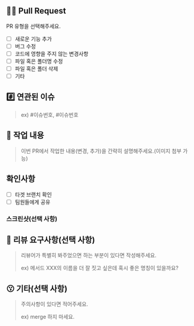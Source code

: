 ## 🧑‍💻 Pull Request
PR 유형을 선택해주세요.
- [ ] 새로운 기능 추가
- [ ] 버그 수정
- [ ] 코드에 영향을 주지 않는 변경사항
- [ ] 파일 혹은 폴더명 수정
- [ ] 파일 혹은 폴더 삭제
- [ ] 기타

## #️⃣ 연관된 이슈

> ex) #이슈번호, #이슈번호

## 📝 작업 내용

> 이번 PR에서 작업한 내용(변경, 추가)을 간략히 설명해주세요.(이미지 첨부 가능)

## 확인사항
- [ ] 타겟 브랜치 확인
- [ ] 팀원들에게 공유

### 스크린샷(선택 사항)

## 💬 리뷰 요구사항(선택 사항)

> 리뷰어가 특별히 봐주었으면 하는 부분이 있다면 작성해주세요.
>
> ex) 메서드 XXX의 이름을 더 잘 짓고 싶은데 혹시 좋은 명칭이 있을까요?

## 😗 기타(선택 사항)
> 주의사항이 있다면 적어주세요.
>
> ex) merge 하지 마세요.
